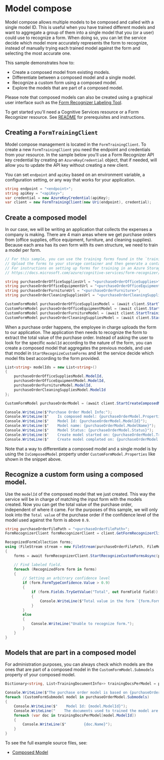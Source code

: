 # Model compose

Model compose allows multiple models to be composed and called with a single model ID. This is useful when you have trained different models and want to aggregate a group of them into a single model that you (or a user) could use to recognize a form.
When doing so, you can let the service decide which model more accurately represents the form to recognize, instead of manually trying each trained model against the form and selecting the most accurate one.

This sample demonstrates how to:
- Create a composed model from existing models.
- Differentiate between a composed model and a single model.
- Recognize a custom form using a composed model.
- Explore the models that are part of a composed model.

Please note that composed models can also be created using a graphical user interface such as the [Form Recognizer Labeling Tool][labeling_tool].

To get started you'll need a Cognitive Services resource or a Form Recognizer resource.  See [README][README] for prerequisites and instructions.

## Creating a `FormTrainingClient`

Model compose management is located in the `FormTrainingClient`. To create a new `FormTrainingClient` you need the endpoint and credentials from your resource. In the sample below you'll use a Form Recognizer API key credential by creating an `AzureKeyCredential` object, that if needed, will allow you to update the API key without creating a new client.

You can set `endpoint` and `apiKey` based on an environment variable, a configuration setting, or any way that works for your application.

```C# Snippet:CreateFormTrainingClient
string endpoint = "<endpoint>";
string apiKey = "<apiKey>";
var credential = new AzureKeyCredential(apiKey);
var client = new FormTrainingClient(new Uri(endpoint), credential);
```

## Create a composed model
In our case, we will be writing an application that collects the expenses a company is making. There are 4 main areas where we get purchase orders from (office supplies, office equipment, furniture, and cleaning supplies). Because each area has its own form with its own structure, we need to train a model per form.

```C# Snippet:FormRecognizerSampleTrainVariousModels
// For this sample, you can use the training forms found in the `trainingFiles` folder.
// Upload the forms to your storage container and then generate a container SAS URL.
// For instructions on setting up forms for training in an Azure Storage Blob Container, see
// https://docs.microsoft.com/azure/cognitive-services/form-recognizer/build-training-data-set#upload-your-training-data

string purchaseOrderOfficeSuppliesUrl = "<purchaseOrderOfficeSupplies>";
string purchaseOrderOfficeEquipmentUrl = "<purchaseOrderOfficeEquipment>";
string purchaseOrderFurnitureUrl = "<purchaseOrderFurniture>";
string purchaseOrderCleaningSuppliesUrl = "<purchaseOrderCleaningSupplies>";

CustomFormModel purchaseOrderOfficeSuppliesModel = (await client.StartTrainingAsync(new Uri(purchaseOrderOfficeSuppliesUrl), useTrainingLabels: true, new TrainingOptions() { ModelName = "Purchase order - Office supplies" }).WaitForCompletionAsync()).Value;
CustomFormModel purchaseOrderOfficeEquipmentModel = (await client.StartTrainingAsync(new Uri(purchaseOrderOfficeEquipmentUrl), useTrainingLabels: true, new TrainingOptions() { ModelName = "Purchase order - Office Equipment" }).WaitForCompletionAsync()).Value;
CustomFormModel purchaseOrderFurnitureModel = (await client.StartTrainingAsync(new Uri(purchaseOrderFurnitureUrl), useTrainingLabels: true, new TrainingOptions() { ModelName = "Purchase order - Furniture" }).WaitForCompletionAsync()).Value;
CustomFormModel purchaseOrderCleaningSuppliesModel = (await client.StartTrainingAsync(new Uri(purchaseOrderCleaningSuppliesUrl), useTrainingLabels: true, new TrainingOptions() { ModelName = "Purchase order - Cleaning Supplies" }).WaitForCompletionAsync()).Value;
```

When a purchase order happens, the employee in charge uploads the form to our application. The application then needs to recognize the form to extract the total value of the purchase order. Instead of asking the user to look for the specific `modelId` according to the nature of the form, you can create a composed model that aggregates the previous models, and use that model in `StartRecognizeCustomForms` and let the service decide which model fits best according to the form provided.

```C# Snippet:FormRecognizerSampleCreateComposedModel
List<string> modelIds = new List<string>()
{
    purchaseOrderOfficeSuppliesModel.ModelId,
    purchaseOrderOfficeEquipmentModel.ModelId,
    purchaseOrderFurnitureModel.ModelId,
    purchaseOrderCleaningSuppliesModel.ModelId
};

CustomFormModel purchaseOrderModel = (await client.StartCreateComposedModelAsync(modelIds, new CreateComposedModelOptions() { ModelName = "Composed Purchase order" }).WaitForCompletionAsync()).Value;

Console.WriteLine($"Purchase Order Model Info:");
Console.WriteLine($"    Is composed model: {purchaseOrderModel.Properties.IsComposedModel}");
Console.WriteLine($"    Model Id: {purchaseOrderModel.ModelId}");
Console.WriteLine($"    Model name: {purchaseOrderModel.ModelName}");
Console.WriteLine($"    Model Status: {purchaseOrderModel.Status}");
Console.WriteLine($"    Create model started on: {purchaseOrderModel.TrainingStartedOn}");
Console.WriteLine($"    Create model completed on: {purchaseOrderModel.TrainingCompletedOn}");
```

Note that a way to differentiate a composed model and a single model is by using the `IsComposedModel` property under `CustomFormModel.Properties` like shown in the snippet above.

## Recognize a custom form using a composed model.
Use the `modelId` of the composed model that we just created. This way the service will be in charge of matching the input form with the models created.
Now you can get the total value of the purchase order, independent of where it came. For the purposes of this sample, we will only look into the `Total value` of the purchase order if the confidence level of the model used against the form is above `0.9`.

```C# Snippet:FormRecognizerSampleRecognizeCustomFormWithComposedModel
string purchaseOrderFilePath = "<purchaseOrderFilePath>";
FormRecognizerClient formRecognizerClient = client.GetFormRecognizerClient();

RecognizedFormCollection forms;
using (FileStream stream = new FileStream(purchaseOrderFilePath, FileMode.Open))
{
    forms = await formRecognizerClient.StartRecognizeCustomFormsAsync(purchaseOrderModel.ModelId, stream).WaitForCompletionAsync();

    // Find labeled field.
    foreach (RecognizedForm form in forms)
    {
        // Setting an arbitrary confidence level
        if (form.FormTypeConfidence.Value > 0.9)
        {
            if (form.Fields.TryGetValue("Total", out FormField field))
            {
                Console.WriteLine($"Total value in the form `{form.FormType}` is `{field.ValueData.Text}`");
            }
        }
        else
        {
            Console.WriteLine("Unable to recognize form.");
        }
    }
}
```

## Models that are part in a composed model
For administration purposes, you can always check which models are the ones that are part of a composed model in the `CustomFormModel.Submodels` property of your composed model.

```C# Snippet:FormRecognizerSampleSubmodelsInComposedModel
Dictionary<string, List<TrainingDocumentInfo>> trainingDocsPerModel = purchaseOrderModel.TrainingDocuments.GroupBy(doc => doc.ModelId).ToDictionary(g => g.Key, g => g.ToList());

Console.WriteLine($"The purchase order model is based on {purchaseOrderModel.Submodels.Count} model{(purchaseOrderModel.Submodels.Count > 1 ? "s" : "")}.");
foreach (CustomFormSubmodel model in purchaseOrderModel.Submodels)
{
    Console.WriteLine($"    Model Id: {model.ModelId}");
    Console.WriteLine("    The documents used to trained the model are: ");
    foreach (var doc in trainingDocsPerModel[model.ModelId])
    {
        Console.WriteLine($"        {doc.Name}");
    }
}
```

To see the full example source files, see:

* [Composed Model](https://github.com/Azure/azure-sdk-for-net/blob/master/sdk/formrecognizer/Azure.AI.FormRecognizer/tests/samples/Sample11_ComposedModel.cs)

[README]: https://github.com/Azure/azure-sdk-for-net/tree/master/sdk/formrecognizer/Azure.AI.FormRecognizer#getting-started
[labeling_tool]: https://docs.microsoft.com/azure/cognitive-services/form-recognizer/quickstarts/label-tool
